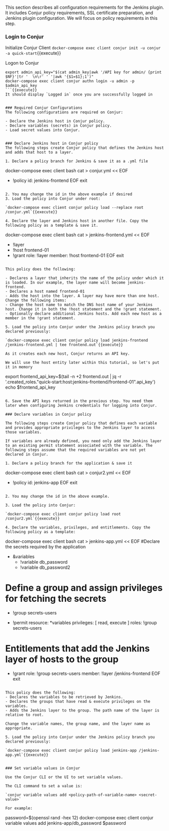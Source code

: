 This section describes all configuration requirements for the Jenkins plugin. It includes Conjur policy requirements, SSL certificate preparation, and Jenkins plugin configuration.   We will focus on policy requirements in this step.


### Login to Conjur
Initialize Conjur Client
`docker-compose exec client conjur init -u conjur -a quick-start`{{execute}}

Logon to Conjur
```
export admin_api_key="$(cat admin_key|awk '/API key for admin/ {print $NF}'|tr '  \n\r' ' '|awk '{$1=$1};1')"
docker-compose exec client conjur authn login -u admin -p $admin_api_key
```{{execute}}
It should display `Logged in` once you are successfully logged in


### Required Conjur Configurations
The following configurations are required on Conjur: 

- Declare the Jenkins host in Conjur policy.
- Declare variables (secrets) in Conjur policy.
- Load secret values into Conjur.


### Declare Jenkins host in Conjur policy
The following steps create Conjur policy that defines the Jenkins host and adds that host to a layer.

1. Declare a policy branch for Jenkins & save it as a .yml file

```
docker-compose exec client bash
cat > conjur.yml << EOF
- !policy
  id: jenkins-frontend
EOF
exit
```{{execute}}

2. You may change the id in the above example if desired
3. Load the policy into Conjur under root: 

`docker-compose exec client conjur policy load --replace root /conjur.yml`{{execute}}

4. Declare the layer and Jenkins host in another file. Copy the following policy as a template & save it.

```
docker-compose exec client bash
cat > jenkins-frontend.yml << EOF
- !layer
- !host frontend-01
- !grant
  role: !layer
  member: !host frontend-01
EOF
exit
```{{execute}}

This policy does the following: 

- Declares a layer that inherits the name of the policy under which it is loaded. In our example, the layer name will become jenkins-frontend.
- Declares a host named frontend-01
- Adds the host into the layer. A layer may have more than one host.
Change the following items:
- Change the host name to match the DNS host name of your Jenkins host. Change it in both the !host statement and the !grant statement.
- Optionally declare additional Jenkins hosts. Add each new host as a member in the !grant statement.

5. Load the policy into Conjur under the Jenkins policy branch you declared previously: 

`docker-compose exec client conjur policy load jenkins-frontend /jenkins-frontend.yml | tee frontend.out`{{execute}}

As it creates each new host, Conjur returns an API key.

We will use the host entity later within this tutorial, so let's put it in memory
```
export frontend_api_key=$(tail -n +2 frontend.out | jq -r '.created_roles."quick-start:host:jenkins-frontend/frontend-01".api_key')
echo $frontend_api_key
```{{execute}}

6. Save the API keys returned in the previous step. You need them later when configuring Jenkins credentials for logging into Conjur.

### Declare variables in Conjur policy

The following steps create Conjur policy that defines each variable and provides appropriate privileges to the Jenkins layer to access those variables.

If variables are already defined, you need only add the Jenkins layer to an existing permit statement associated with the variable. The following steps assume that the required variables are not yet declared in Conjur.

1. Declare a policy branch for the application & save it

```
docker-compose exec client bash
cat > conjur2.yml << EOF
- !policy
  id: jenkins-app
EOF
exit
```{{execute}}

2. You may change the id in the above example.

3. Load the policy into Conjur: 

`docker-compose exec client conjur policy load root /conjur2.yml`{{execute}}

4. Declare the variables, privileges, and entitlements. Copy the following policy as a template:

```
docker-compose exec client bash
cat > jenkins-app.yml << EOF
#Declare the secrets required by the application

- &variables
  - !variable db_password
  - !variable db_password2

# Define a group and assign privileges for fetching the secrets

- !group secrets-users

- !permit
  resource: *variables
  privileges: [ read, execute ]
  roles: !group secrets-users

# Entitlements that add the Jenkins layer of hosts to the group  

- !grant
  role: !group secrets-users
  member: !layer /jenkins-frontend
EOF
exit
```{{execute}}

This policy does the following: 
- Declares the variables to be retrieved by Jenkins.
- Declares the groups that have read & execute privileges on the variables.
- Adds the Jenkins layer to the group. The path name of the layer is relative to root.

Change the variable names, the group name, and the layer name as appropriate.

5. Load the policy into Conjur under the Jenkins policy branch you declared previously: 

`docker-compose exec client conjur policy load jenkins-app /jenkins-app.yml`{{execute}}


### Set variable values in Conjur

Use the Conjur CLI or the UI to set variable values.

The CLI command to set a value is: 

`conjur variable values add <policy-path-of-variable-name> <secret-value>`

For example: 

```
password=$(openssl rand -hex 12)
docker-compose exec client conjur variable values add jenkins-app/db_password $password
```{{execute}}
